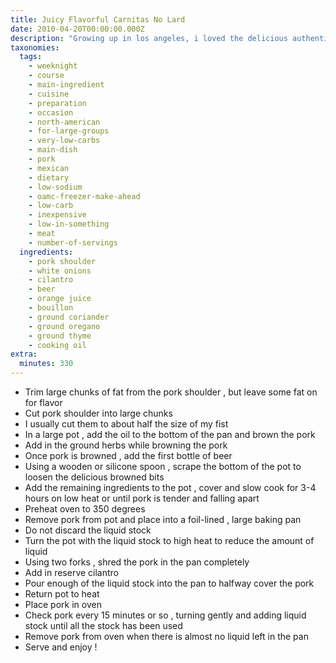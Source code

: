 ```yaml
---
title: Juicy Flavorful Carnitas No Lard
date: 2010-04-20T00:00:00.000Z
description: "Growing up in los angeles, i loved the delicious authentic mexican cuisine.  carnitas has always been one of my favorite dishes and unfortunately, you just don't get the same quality carnitas in portland that you would in los angeles.  so, i thought i would share my recipe for delicious, mouth-watering carnitas.  it's not quite authentic or traditional mexican style carnitas  since i slow cook instead of lard fry the meat, but i hope you'll appreciate the health benefits. :d\r\n\r\nthis recipe makes a huge quantity so you can use the meat in a variety of ways.   fantastic in enchiladas, tacos, spaghetti sauce, or just served plain with rice."
taxonomies:
  tags:
    - weeknight
    - course
    - main-ingredient
    - cuisine
    - preparation
    - occasion
    - north-american
    - for-large-groups
    - very-low-carbs
    - main-dish
    - pork
    - mexican
    - dietary
    - low-sodium
    - oamc-freezer-make-ahead
    - low-carb
    - inexpensive
    - low-in-something
    - meat
    - number-of-servings
  ingredients:
    - pork shoulder
    - white onions
    - cilantro
    - beer
    - orange juice
    - bouillon
    - ground coriander
    - ground oregano
    - ground thyme
    - cooking oil
extra:
  minutes: 330
---
```

 - Trim large chunks of fat from the pork shoulder , but leave some fat on for flavor
 - Cut pork shoulder into large chunks
 - I usually cut them to about half the size of my fist
 - In a large pot , add the oil to the bottom of the pan and brown the pork
 - Add in the ground herbs while browning the pork
 - Once pork is browned , add the first bottle of beer
 - Using a wooden or silicone spoon , scrape the bottom of the pot to loosen the delicious browned bits
 - Add the remaining ingredients to the pot , cover and slow cook for 3-4 hours on low heat or until pork is tender and falling apart
 - Preheat oven to 350 degrees
 - Remove pork from pot and place into a foil-lined , large baking pan
 - Do not discard the liquid stock
 - Turn the pot with the liquid stock to high heat to reduce the amount of liquid
 - Using two forks , shred the pork in the pan completely
 - Add in reserve cilantro
 - Pour enough of the liquid stock into the pan to halfway cover the pork
 - Return pot to heat
 - Place pork in oven
 - Check pork every 15 minutes or so , turning gently and adding liquid stock until all the stock has been used
 - Remove pork from oven when there is almost no liquid left in the pan
 - Serve and enjoy !
